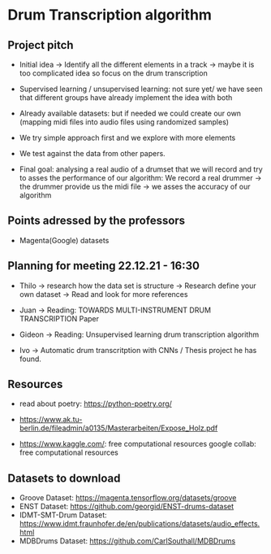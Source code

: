 # Drum Transcription algorithm

## Project pitch


* Initial idea -> Identify all the different elements in a track -> maybe it is too complicated idea so focus on the drum transcription


* Supervised learning / unsupervised learning: not sure yet/ we have seen that different groups have already implement the idea with both


* Already available datasets: but if needed we could create our own (mapping midi files into audio files using randomized samples)


* We try simple approach first and we explore with more elements


* We test against the data from other papers.


* Final goal: analysing a real audio of a drumset that we will record and try to asses the performance of our algorithm:
We record a real drummer -> the drummer provide us the midi file -> we asses the accuracy of our algorithm


## Points adressed by the professors

* Magenta(Google) datasets


## Planning for meeting 22.12.21 - 16:30


- Thilo
-> research how the data set is structure
-> Research define your own dataset
-> Read and look for more references


- Juan
-> Reading: TOWARDS MULTI-INSTRUMENT DRUM TRANSCRIPTION Paper


- Gideon
-> Reading: Unsupervised learning drum transcription algorithm


- Ivo
-> Automatic drum transcritption with CNNs / Thesis project he has found.

## Resources

* read about poetry: https://python-poetry.org/

* https://www.ak.tu-berlin.de/fileadmin/a0135/Masterarbeiten/Expose_Holz.pdf

* https://www.kaggle.com/: free computational resources
google collab: free computational resources

## Datasets to download

* Groove Dataset:
https://magenta.tensorflow.org/datasets/groove
* ENST Dataset:
https://github.com/georgid/ENST-drums-dataset
* IDMT-SMT-Drum Dataset:
https://www.idmt.fraunhofer.de/en/publications/datasets/audio_effects.html
* MDBDrums Dataset:
https://github.com/CarlSouthall/MDBDrums

